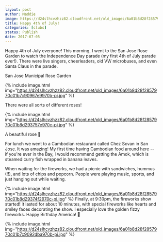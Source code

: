 ```yaml
---
layout: post
author: Maddie
image: https://d24slhcvzhzz82.cloudfront.net/old_images/6a01b8d28f2857970c01b8d293adb4970c-pi.jpg
title: Happy 4th of July!
categories: [clubs]
status: Publish
date: 2017-07-05
---
```


Happy 4th of July everyone! This morning, I went to the San Jose Rose Garden to watch the Independence Day parade (my first 4th of July parade ever!). There were live singers, cheerleaders, old VW microbuses, and even Santa Claus in the parade.

<div class="photo-caption caption-xid-6a01b8d28f2857970c01b8d293adb4970c" id="caption-xid-6a01b8d28f2857970c01b8d293adb4970c">San Jose Municipal Rose Garden


{% include image.html img="https://d24slhcvzhzz82.cloudfront.net/old_images/6a01b8d28f2857970c01b7c90967e9970b-pi.jpg" %}<div class="photo-caption caption-xid-6a01b8d28f2857970c01b7c90967e9970b" id="caption-xid-6a01b8d28f2857970c01b7c90967e9970b">There were all sorts of different roses!


{% include image.html img="https://d24slhcvzhzz82.cloudfront.net/old_images/6a01b8d28f2857970c01b8d293757e970c-pi.jpg" %}<div class="photo-caption caption-xid-6a01b8d28f2857970c01b8d293757e970c" id="caption-xid-6a01b8d28f2857970c01b8d293757e970c">A beautiful rose 🌹

For lunch we went to a Cambodian restaurant called Chez Sovan in San Jose. It was amazing! My first time having Cambodian food around here -- if you're ever in the Bay, I would recommend getting the Amok, which is steamed curry fish wrapped in banana leaves.

When waiting for the fireworks, we had a picnic with sandwiches, hummus (!!), and lots of chips and popcorn. People were playing music, sports, and just hanging out while waiting.


{% include image.html img="https://d24slhcvzhzz82.cloudfront.net/old_images/6a01b8d28f2857970c01b8d29374f2970c-pi.jpg" %}
Finally, at 9:30pm, the fireworks show started! It lasted for about 10 minutes, with special fireworks like hearts and smiley faces decorating the show. I especially love the golden fizzy fireworks. Happy Birthday America! 🎉


{% include image.html img="https://d24slhcvzhzz82.cloudfront.net/old_images/6a01b8d28f2857970c01b7c9092dba970b-pi.jpg" %}
